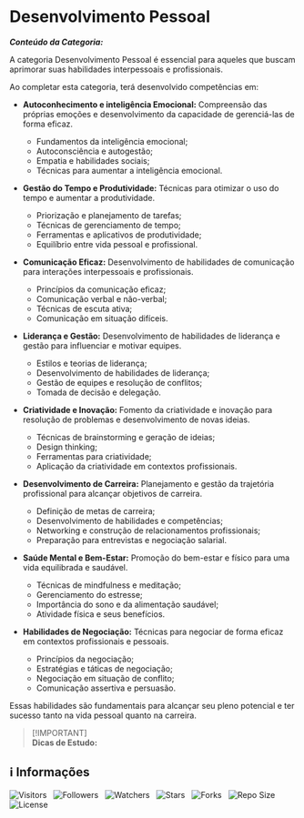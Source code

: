 <!-- Título -->
# Desenvolvimento Pessoal

***Conteúdo da Categoria:***

A categoria Desenvolvimento Pessoal é essencial para aqueles que buscam aprimorar suas habilidades interpessoais e profissionais.

Ao completar esta categoria, terá desenvolvido competências em:

* **Autoconhecimento e inteligência Emocional:** Compreensão das próprias emoções e desenvolvimento da capacidade de gerenciá-las de forma eficaz.
  * Fundamentos da inteligência emocional;
  * Autoconsciência e autogestão;
  * Empatia e habilidades sociais;
  * Técnicas para aumentar a inteligência emocional.

* **Gestão do Tempo e Produtividade:** Técnicas para otimizar o uso do tempo e aumentar a produtividade.
  * Priorização e planejamento de tarefas;
  * Técnicas de gerenciamento de tempo;
  * Ferramentas e aplicativos de produtividade;
  * Equilíbrio entre vida pessoal e profissional.

* **Comunicação Eficaz:** Desenvolvimento de habilidades de comunicação para interações interpessoais e profissionais.
  * Princípios da comunicação eficaz;
  * Comunicação verbal e não-verbal;
  * Técnicas de escuta ativa;
  * Comunicação em situação difíceis.

* **Liderança e Gestão:** Desenvolvimento de habilidades de liderança e gestão para influenciar e motivar equipes.
  * Estilos e teorias de liderança;
  * Desenvolvimento de habilidades de liderança;
  * Gestão de equipes e resolução de conflitos;
  * Tomada de decisão e delegação.

* **Criatividade e Inovação:** Fomento da criatividade e inovação para resolução de problemas e desenvolvimento de novas ideias.
  * Técnicas de brainstorming e geração de ideias;
  * Design thinking;
  * Ferramentas para criatividade;
  * Aplicação da criatividade em contextos profissionais.

* **Desenvolvimento de Carreira:** Planejamento e gestão da trajetória profissional para alcançar objetivos de carreira.
  * Definição de metas de carreira;
  * Desenvolvimento de habilidades e competências;
  * Networking e construção de relacionamentos profissionais;
  * Preparação para entrevistas e negociação salarial.

* **Saúde Mental e Bem-Estar:** Promoção do bem-estar e físico para uma vida equilibrada e saudável.
  * Técnicas de mindfulness e meditação;
  * Gerenciamento do estresse;
  * Importância do sono e da alimentação saudável;
  * Atividade física e seus benefícios.

* **Habilidades de Negociação:** Técnicas para negociar de forma eficaz em contextos profissionais e pessoais.
  * Princípios da negociação;
  * Estratégias e táticas de negociação;
  * Negociação em situação de conflito;
  * Comunicação assertiva e persuasão.

Essas habilidades são fundamentais para alcançar seu pleno potencial e ter sucesso tanto na vida pessoal quanto na carreira.

> [!IMPORTANT]\
> **Dicas de Estudo:**

<!-- Informações -->
## &#8505; Informações

![Visitors](https://api.visitorbadge.io/api/visitors?path=Devsgeeknerd%2Fcat-des-pes&label=Visitantes&labelColor=%23700070&labelStyle=none&countColor=%23000fff&style=plastic&color=%23ffffff "Total de Visitantes")
&nbsp;
![Followers](https://img.shields.io/github/followers/Devsgeeknerd?style=p&label=Seguidores&labelColor=800080&color=000fff "Total de Seguidores")
&nbsp;
![Watchers](https://img.shields.io/github/watchers/Devsgeeknerd/cat-des-pes?style=p&label=Observadores&labelColor=800080&color=000fff "Total de Observadores")
&nbsp;
![Stars](https://img.shields.io/github/stars/Devsgeeknerd/cat-des-pes?style=p&label=Estrelas&labelColor=800080&color=000fff "Total de Estrelas")
&nbsp;
![Forks](https://img.shields.io/github/forks/Devsgeeknerd/cat-des-pes?style=p&label=Bifurcações&labelColor=800080&color=000fff "Total de Bifurcações")
&nbsp;
![Repo Size](https://img.shields.io/github/repo-size/Devsgeeknerd/cat-des-pes?style=p&label=Tamanho&labelColor=800080&color=000fff "Tamanho do Repositório")
&nbsp;
![License](https://img.shields.io/github/license/Devsgeeknerd/cat-des-pes?style=p&label=Licença&labelColor=800080&color=000fff "Licença do Repositório")
